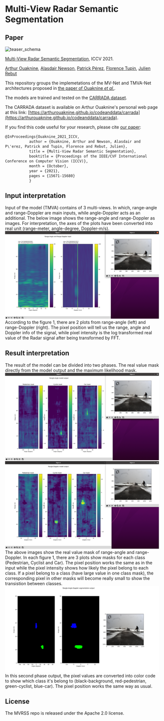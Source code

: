# Multi-View Radar Semantic Segmentation

## Paper

![teaser_schema](./images/teaser_schema.png)

[Multi-View Radar Semantic Segmentation](https://arxiv.org/abs/2103.16214), ICCV 2021.

[Arthur Ouaknine](https://arthurouaknine.github.io/), [Alasdair Newson](https://sites.google.com/site/alasdairnewson/), [Patrick Pérez](https://ptrckprz.github.io/), [Florence Tupin](https://perso.telecom-paristech.fr/tupin/), [Julien Rebut](https://scholar.google.com/citations?user=BJcQNcoAAAAJ&hl=fr)

This repository groups the implemetations of the MV-Net and TMVA-Net architectures proposed in [the paper of Ouaknine *et al.*](https://arxiv.org/abs/2103.16214).

The models are trained and tested on the [CARRADA dataset](https://arxiv.org/abs/2005.01456).

The CARRADA dataset is available on Arthur Ouaknine's personal web page at this link: [https://arthurouaknine.github.io/codeanddata/carrada](https://arthurouaknine.github.io/codeanddata/carrada).

If you find this code useful for your research, please cite [our paper](https://arxiv.org/abs/2103.16214):
```
@InProceedings{Ouaknine_2021_ICCV,
	       author = {Ouaknine, Arthur and Newson, Alasdair and P\'erez, Patrick and Tupin, Florence and Rebut, Julien},
	       title = {Multi-View Radar Semantic Segmentation},
	       booktitle = {Proceedings of the IEEE/CVF International Conference on Computer Vision (ICCV)},
	       month = {October},
	       year = {2021},
	       pages = {15671-15680}
	       }
```

## Input interpretation
Input of the model (TMVA) contains of 3 multi-views. In which, range-angle and range-Doppler are main inputs, while angle-Doppler acts as an additional. The below image shows the range-angle and range-Doppler as images. For interpretation, the axes of the plots have been converted into real unit (range-meter, angle-degree, Doppler-m/s).
![input](./images/input.png)
According to the figure 1, there are 2 plots from range-angle (left) and range-Doppler (right). The pixel position will tell us the range, angle and Doppler info of the signal, while pixel intensity is the log transformed real value of the Radar signal after being transformed by FFT.

## Result interpretation
The result of the model can be divided into two phases. The real value mask directly from the model output and the maximum likelihood mask.
![ra_model_output](./images/ra_model_output.png)
![rd_model_output](./images/rd_model_output.png)
The above images show the real value mask of range-angle and range-Doppler. In each figure 1, there are 3 plots show masks for each class (Pedestrian, Cyclist and Car). The pixel position works the same as in the input while the pixel intensity shows how likely the pixel belong to each class. If a pixel belong to a class (have large value in one class mask), the corresponding pixel in other masks will become really small to show the transistion between classes.   
![output](./images/seg_output.png)
In this second phase output, the pixel values are converted into color code to show which class it's belong to (black-background, red-pedestrian, green-cyclist, blue-car). The pixel position works the same way as usual.

## License

The MVRSS repo is released under the Apache 2.0 license.
